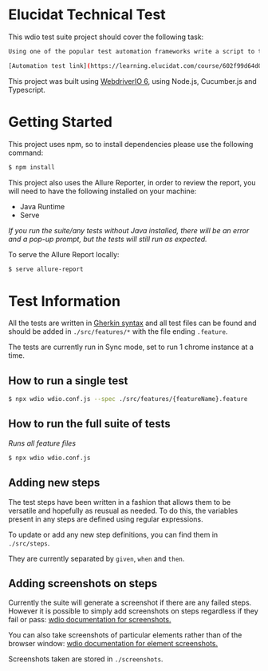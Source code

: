 # Elucidat Technical Test

This wdio test suite project should cover the following task:

```sh
Using one of the popular test automation frameworks write a script to test the following link.

[Automation test link](https://learning.elucidat.com/course/602f99d64d0ac-602f9cb9b350d)
```

This project was built using [WebdriverIO 6](https://webdriver.io/docs/gettingstarted.html), using Node.js, Cucumber.js and Typescript.

# Getting Started

This project uses npm, so to install dependencies please use the following command:

```sh
$ npm install
```

This project also uses the Allure Reporter, in order to review the report, you will need to have the following installed on your machine:

- Java Runtime
- Serve

_If you run the suite/any tests without Java installed, there will be an error and a pop-up prompt, but the tests will still run as expected._

To serve the Allure Report locally:

```sh
$ serve allure-report
```

# Test Information

All the tests are written in [Gherkin syntax](https://cucumber.io/docs/gherkin/reference/) and all test files can be found and should be added in `./src/features/*` with the file ending `.feature`.

The tests are currently run in Sync mode, set to run 1 chrome instance at a time.

## How to run a single test

```sh
$ npx wdio wdio.conf.js --spec ./src/features/{featureName}.feature
```

## How to run the full suite of tests

_Runs all feature files_

```sh
$ npx wdio wdio.conf.js
```

## Adding new steps

The test steps have been written in a fashion that allows them to be versatile and hopefully as reusual as needed. To do this, the variables present in any steps are defined using regular expressions.

To update or add any new step definitions, you can find them in `./src/steps`.

They are currently separated by `given`, `when` and `then`.

## Adding screenshots on steps

Currently the suite will generate a screenshot if there are any failed steps. However it is possible to simply add screenshots on steps regardless if they fail or pass: [wdio documentation for screenshots.](https://webdriver.io/docs/api/browser/saveScreenshot.html)

You can also take screenshots of particular elements rather than of the browser window: [wdio documentation for element screenshots.](https://webdriver.io/docs/api/element/saveScreenshot.html)

Screenshots taken are stored in `./screenshots`.
